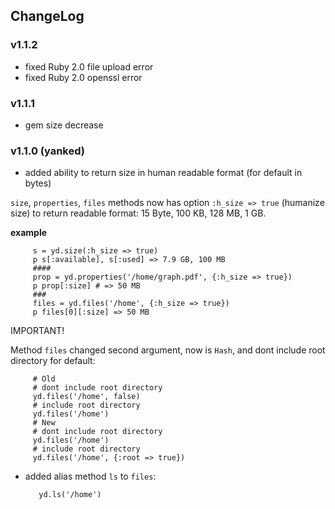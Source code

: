 ## ChangeLog
### v1.1.2
* fixed Ruby 2.0 file upload error
* fixed Ruby 2.0 openssl error

### v1.1.1
* gem size decrease

### v1.1.0 (yanked)
* added ability to return size in human readable format (for default in bytes)

 `size`, `properties`, `files` methods now has option `:h_size => true` (humanize size) to return readable format: 15 Byte, 100 KB, 128 MB, 1 GB.
 
 **example**

         s = yd.size(:h_size => true)
         p s[:available], s[:used] => 7.9 GB, 100 MB
         ####
         prop = yd.properties('/home/graph.pdf', {:h_size => true})
         p prop[:size] # => 50 MB
         ###
         files = yd.files('/home', {:h_size => true})
         p files[0][:size] => 50 MB

 IMPORTANT!

 Method `files` changed second argument, now is `Hash`, and dont include root directory for default:

         # Old
         # dont include root directory
         yd.files('/home', false)
         # include root directory
         yd.files('/home')
         # New
         # dont include root directory
         yd.files('/home')
         # include root directory
         yd.files('/home', {:root => true})

* added alias method `ls` to `files`:

         yd.ls('/home')
